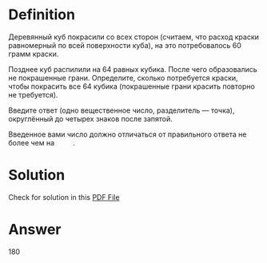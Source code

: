 # Definition

Деревянный куб покрасили со всех сторон (считаем, что расход краски равномерный по всей поверхности куба), на это потребовалось 60 грамм краски.

Позднее куб распилили на 64 равных кубика. После чего образовались не покрашенные грани. Определите, сколько потребуется краски, чтобы покрасить все 64 кубика (покрашенные грани красить повторно не требуется).

Введите ответ (одно вещественное число, разделитель — точка), округлённый до четырех знаков после запятой.

<p align="left">Введенное вами число должно отличаться от правильного ответа не более чем на <img src="./svgs/23a265e3aeb05266939bff147e6cb01c.svg?invert_in_darkmode" align=top width=33.26499pt height=14.202787499999998pt/>.</p>

# Solution

Check for solution in this [PDF File](pdf/ya_task2.pdf)

# Answer

180